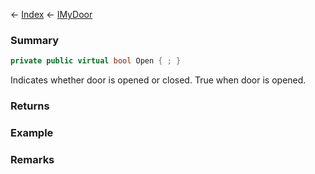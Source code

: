← [Index](Api-Index) ← [IMyDoor](Sandbox.ModAPI.Ingame.IMyDoor)

### Summary

```csharp
private public virtual bool Open { ; }
```

Indicates whether door is opened or closed. True when door is opened.

### Returns

### Example

### Remarks


